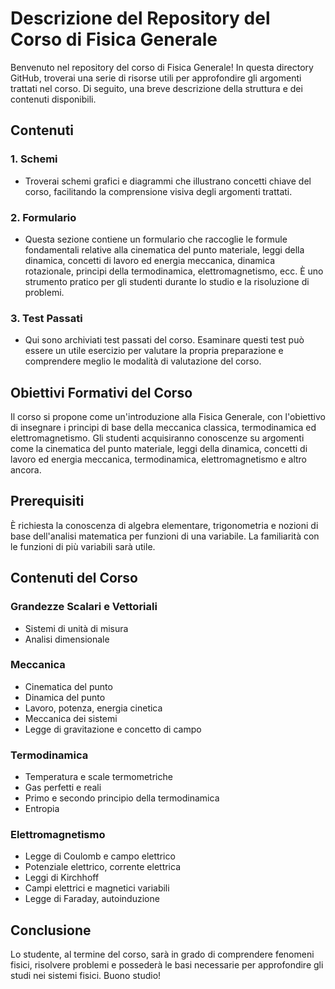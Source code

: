 # Descrizione del Repository del Corso di Fisica Generale

Benvenuto nel repository del corso di Fisica Generale! In questa directory GitHub, troverai una serie di risorse utili per approfondire gli argomenti trattati nel corso. Di seguito, una breve descrizione della struttura e dei contenuti disponibili.

## Contenuti

### 1. Schemi
   - Troverai schemi grafici e diagrammi che illustrano concetti chiave del corso, facilitando la comprensione visiva degli argomenti trattati.

### 2. Formulario
   - Questa sezione contiene un formulario che raccoglie le formule fondamentali relative alla cinematica del punto materiale, leggi della dinamica, concetti di lavoro ed energia meccanica, dinamica rotazionale, principi della termodinamica, elettromagnetismo, ecc. È uno strumento pratico per gli studenti durante lo studio e la risoluzione di problemi.

### 3. Test Passati
   - Qui sono archiviati test passati del corso. Esaminare questi test può essere un utile esercizio per valutare la propria preparazione e comprendere meglio le modalità di valutazione del corso.

## Obiettivi Formativi del Corso

Il corso si propone come un'introduzione alla Fisica Generale, con l'obiettivo di insegnare i principi di base della meccanica classica, termodinamica ed elettromagnetismo. Gli studenti acquisiranno conoscenze su argomenti come la cinematica del punto materiale, leggi della dinamica, concetti di lavoro ed energia meccanica, termodinamica, elettromagnetismo e altro ancora.

## Prerequisiti

È richiesta la conoscenza di algebra elementare, trigonometria e nozioni di base dell'analisi matematica per funzioni di una variabile. La familiarità con le funzioni di più variabili sarà utile.

## Contenuti del Corso

### Grandezze Scalari e Vettoriali
- Sistemi di unità di misura
- Analisi dimensionale

### Meccanica
- Cinematica del punto
- Dinamica del punto
- Lavoro, potenza, energia cinetica
- Meccanica dei sistemi
- Legge di gravitazione e concetto di campo

### Termodinamica
- Temperatura e scale termometriche
- Gas perfetti e reali
- Primo e secondo principio della termodinamica
- Entropia

### Elettromagnetismo
- Legge di Coulomb e campo elettrico
- Potenziale elettrico, corrente elettrica
- Leggi di Kirchhoff
- Campi elettrici e magnetici variabili
- Legge di Faraday, autoinduzione

## Conclusione

Lo studente, al termine del corso, sarà in grado di comprendere fenomeni fisici, risolvere problemi e possederà le basi necessarie per approfondire gli studi nei sistemi fisici. Buono studio!
